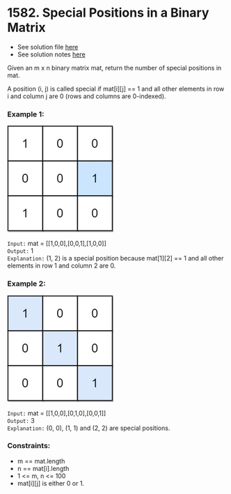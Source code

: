 # 1582. Special Positions in a Binary Matrix

- See solution file [here](./solution.cpp)
- See solution notes [here](./1582.%20Special%20Positions%20in%20a%20Binary%20Matrix.pdf)

Given an m x n binary matrix mat, return the number of special positions in mat.

A position (i, j) is called special if mat[i][j] == 1 and all other elements in row i and
column j are 0 (rows and columns are 0-indexed).

### Example 1:

![Example 1](./special1.jpg)

`Input:` mat = [[1,0,0],[0,0,1],[1,0,0]]  
`Output:` 1  
`Explanation:` (1, 2) is a special position because mat[1][2] == 1 and all other elements in row 1 and column 2 are 0.  

### Example 2:

![Example 2](./special2.jpeg)

`Input:` mat = [[1,0,0],[0,1,0],[0,0,1]]  
`Output:` 3  
`Explanation:` (0, 0), (1, 1) and (2, 2) are special positions.  
 
### Constraints:

- m == mat.length
- n == mat[i].length
- 1 <= m, n <= 100
- mat[i][j] is either 0 or 1.